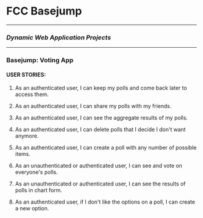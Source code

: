 # FCC Basejump
---

### *Dynamic Web Application Projects*
---

### Basejump: Voting App

#### USER STORIES:

1. As an authenticated user, I can keep my polls and come back later to access them.

2. As an authenticated user, I can share my polls with my friends.

3. As an authenticated user, I can see the aggregate results of my polls.

4. As an authenticated user, I can delete polls that I decide I don't want anymore.

5. As an authenticated user, I can create a poll with any number of possible items.

6. As an unauthenticated or authenticated user, I can see and vote on everyone's polls.

7. As an unauthenticated or authenticated user, I can see the results of polls in chart form.

8. As an authenticated user, if I don't like the options on a poll, I can create a new option.
